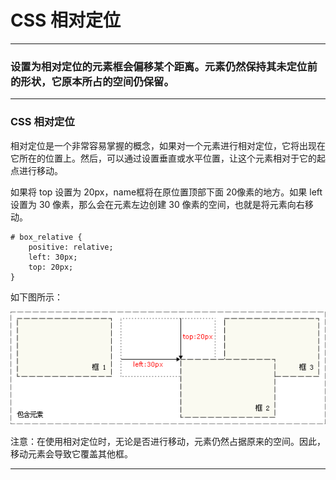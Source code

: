 # CSS 相对定位

---

### 设置为相对定位的元素框会偏移某个距离。元素仍然保持其未定位前的形状，它原本所占的空间仍保留。

---

### CSS 相对定位

相对定位是一个非常容易掌握的概念，如果对一个元素进行相对定位，它将出现在它所在的位置上。然后，可以通过设置垂直或水平位置，让这个元素相对于它的起点进行移动。

如果将 top 设置为 20px，name框将在原位置顶部下面 20像素的地方。如果 left 设置为 30 像素，那么会在元素左边创建 30 像素的空间，也就是将元素向右移动。

```
# box_relative {
    positive: relative;
    left: 30px;
    top: 20px;
}
```

如下图所示：

![ct_css_positioning_relative_example](img/ct_css_positioning_relative_example.gif)

注意：在使用相对定位时，无论是否进行移动，元素仍然占据原来的空间。因此，移动元素会导致它覆盖其他框。

---
